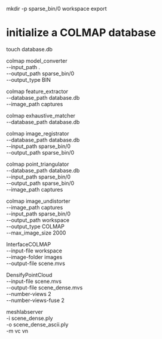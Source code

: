 mkdir -p sparse_bin/0 workspace export
# initialize a COLMAP database
touch database.db

colmap model_converter \
--input_path . \
--output_path sparse_bin/0 \
--output_type BIN

colmap feature_extractor \
--database_path database.db \
--image_path captures

colmap exhaustive_matcher \
--database_path database.db

colmap image_registrator \
--database_path database.db \
--input_path sparse_bin/0 \
--output_path sparse_bin/0

colmap point_triangulator \
--database_path database.db \
--input_path sparse_bin/0 \
--output_path sparse_bin/0 \
--image_path captures

colmap image_undistorter \
--image_path    captures \
--input_path    sparse_bin/0 \
--output_path   workspace \
--output_type   COLMAP \
--max_image_size 2000

InterfaceCOLMAP \
--input-file   workspace \
--image-folder images \
--output-file  scene.mvs

DensifyPointCloud \
--input-file  scene.mvs \
--output-file scene_dense.mvs \
--number-views 2 \
--number-views-fuse 2

meshlabserver \
-i scene_dense.ply \
-o scene_dense_ascii.ply \
-m vc vn